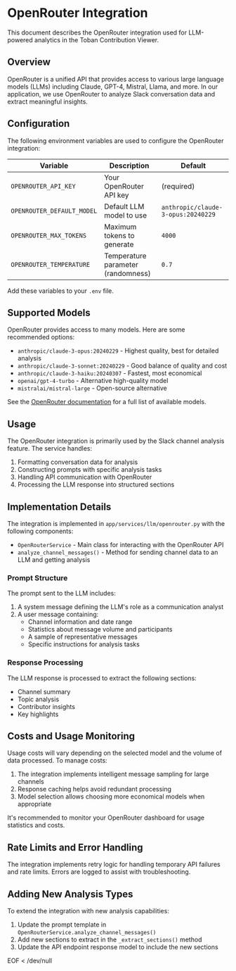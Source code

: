# OpenRouter Integration

This document describes the OpenRouter integration used for LLM-powered analytics in the Toban Contribution Viewer.

## Overview

OpenRouter is a unified API that provides access to various large language models (LLMs) including Claude, GPT-4, Mistral, Llama, and more. In our application, we use OpenRouter to analyze Slack conversation data and extract meaningful insights.

## Configuration

The following environment variables are used to configure the OpenRouter integration:

| Variable | Description | Default |
|----------|-------------|---------|
| `OPENROUTER_API_KEY` | Your OpenRouter API key | (required) |
| `OPENROUTER_DEFAULT_MODEL` | Default LLM model to use | `anthropic/claude-3-opus:20240229` |
| `OPENROUTER_MAX_TOKENS` | Maximum tokens to generate | `4000` |
| `OPENROUTER_TEMPERATURE` | Temperature parameter (randomness) | `0.7` |

Add these variables to your `.env` file.

## Supported Models

OpenRouter provides access to many models. Here are some recommended options:

- `anthropic/claude-3-opus:20240229` - Highest quality, best for detailed analysis
- `anthropic/claude-3-sonnet:20240229` - Good balance of quality and cost
- `anthropic/claude-3-haiku:20240307` - Fastest, most economical
- `openai/gpt-4-turbo` - Alternative high-quality model
- `mistralai/mistral-large` - Open-source alternative

See the [OpenRouter documentation](https://openrouter.ai/docs) for a full list of available models.

## Usage

The OpenRouter integration is primarily used by the Slack channel analysis feature. The service handles:

1. Formatting conversation data for analysis
2. Constructing prompts with specific analysis tasks
3. Handling API communication with OpenRouter
4. Processing the LLM response into structured sections

## Implementation Details

The integration is implemented in `app/services/llm/openrouter.py` with the following components:

- `OpenRouterService` - Main class for interacting with the OpenRouter API
- `analyze_channel_messages()` - Method for sending channel data to an LLM and getting analysis

### Prompt Structure

The prompt sent to the LLM includes:

1. A system message defining the LLM's role as a communication analyst
2. A user message containing:
   - Channel information and date range
   - Statistics about message volume and participants
   - A sample of representative messages
   - Specific instructions for analysis tasks

### Response Processing

The LLM response is processed to extract the following sections:

- Channel summary
- Topic analysis
- Contributor insights
- Key highlights

## Costs and Usage Monitoring

Usage costs will vary depending on the selected model and the volume of data processed. To manage costs:

1. The integration implements intelligent message sampling for large channels
2. Response caching helps avoid redundant processing
3. Model selection allows choosing more economical models when appropriate

It's recommended to monitor your OpenRouter dashboard for usage statistics and costs.

## Rate Limits and Error Handling

The integration implements retry logic for handling temporary API failures and rate limits. Errors are logged to assist with troubleshooting.

## Adding New Analysis Types

To extend the integration with new analysis capabilities:

1. Update the prompt template in `OpenRouterService.analyze_channel_messages()`
2. Add new sections to extract in the `_extract_sections()` method
3. Update the API endpoint response model to include the new sections

EOF < /dev/null
